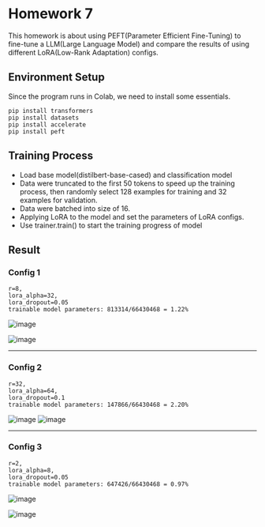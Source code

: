 # Homework 7

This homework is about using PEFT(Parameter Efficient Fine-Tuning) to fine-tune a LLM(Large Language Model) and compare the results of using different LoRA(Low-Rank Adaptation) configs.

## Environment Setup
Since the program runs in Colab, we need to install some essentials.
```bash=
pip install transformers
pip install datasets
pip install accelerate
pip install peft
```

## Training Process
+ Load base model(distilbert-base-cased) and classification model
+ Data were truncated to the first 50 tokens to speed up the training process, then randomly select 128 examples for training and 32 examples for validation.
+ Data were batched into size of 16.
+ Applying LoRA to the model and set the parameters of LoRA configs.
+ Use trainer.train() to start the training progress of model
## Result
### Config 1
```
r=8,
lora_alpha=32,
lora_dropout=0.05
trainable model parameters: 813314/66430468 = 1.22%
```
![image](https://github.com/mvclab-ntust-course/course7-llm-samlai9783/assets/95666854/930372dc-81e5-45b7-92d8-bdb48dc48c2a)

![image](https://github.com/mvclab-ntust-course/course7-llm-samlai9783/assets/95666854/abd4ccdf-9cab-4495-b7ff-40ea95573749)

---
### Config 2
```
r=32,
lora_alpha=64,
lora_dropout=0.1
trainable model parameters: 147866/66430468 = 2.20%
```
![image](https://github.com/mvclab-ntust-course/course7-llm-samlai9783/assets/95666854/7eae0b96-2390-4801-8ab6-5c5201b02fa1)
![image](https://github.com/mvclab-ntust-course/course7-llm-samlai9783/assets/95666854/38054304-7c0e-4682-a77f-451dbbb3d1de)

---
### Config 3
```
r=2,
lora_alpha=8,
lora_dropout=0.05
trainable model parameters: 647426/66430468 = 0.97%
```
![image](https://github.com/mvclab-ntust-course/course7-llm-samlai9783/assets/95666854/77bb106c-5e6b-47ee-87de-74eca3bbcb30)


![image](https://github.com/mvclab-ntust-course/course7-llm-samlai9783/assets/95666854/95ae4fd3-648b-4300-adfa-d2d4d8e407f2)

